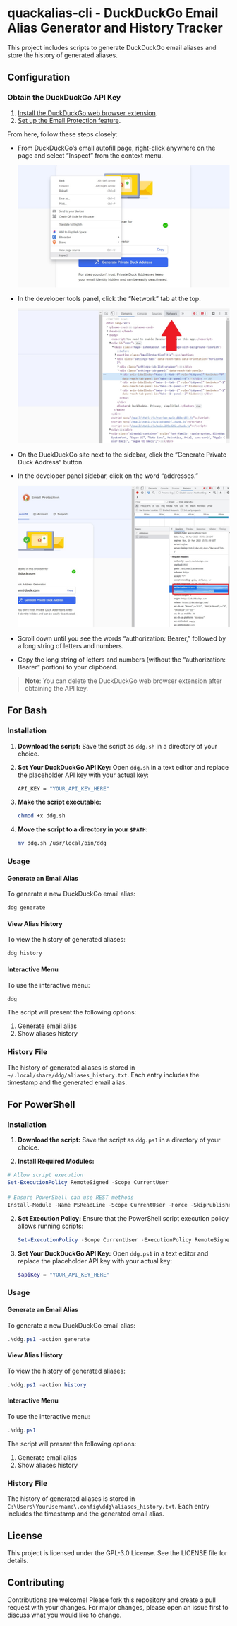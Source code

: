 # quackalias-cli - DuckDuckGo Email Alias Generator and History Tracker

This project includes scripts to generate DuckDuckGo email aliases and store the history of generated aliases.

## Configuration

### Obtain the DuckDuckGo API Key

1. [Install the DuckDuckGo web browser extension](https://duckduckgo.com/email/).
2. [Set up the Email Protection feature](https://duckduckgo.com/email/).

From here, follow these steps closely:

- From DuckDuckGo’s email autofill page, right-click anywhere on the page and select “Inspect” from the context menu.

  ![Image 1](images/image1.jpg)

- In the developer tools panel, click the “Network” tab at the top.

  ![Image 2](images/image2.jpg)

- On the DuckDuckGo site next to the sidebar, click the “Generate Private Duck Address” button.

- In the developer panel sidebar, click on the word “addresses.”

  ![Image 3](images/image3.jpg)

- Scroll down until you see the words “authorization: Bearer,” followed by a long string of letters and numbers.

- Copy the long string of letters and numbers (without the “authorization: Bearer” portion) to your clipboard.

> **Note**: You can delete the DuckDuckGo web browser extension after obtaining the API key.

## For Bash 

### Installation

1. **Download the script:**
   Save the script as `ddg.sh` in a directory of your choice.

3. **Set Your DuckDuckGo API Key:**
   Open `ddg.sh` in a text editor and replace the placeholder API key with your actual key:
   ```bash
   API_KEY = "YOUR_API_KEY_HERE"
   ```

2. **Make the script executable:**
   ```bash
   chmod +x ddg.sh
   ```

3. **Move the script to a directory in your `$PATH`:**
   ```bash
   mv ddg.sh /usr/local/bin/ddg
   ```

### Usage

#### Generate an Email Alias

To generate a new DuckDuckGo email alias:
```bash
ddg generate
```

#### View Alias History

To view the history of generated aliases:
```bash
ddg history
```

#### Interactive Menu

To use the interactive menu:
```bash
ddg
```

The script will present the following options:
1. Generate email alias
2. Show aliases history

### History File

The history of generated aliases is stored in `~/.local/share/ddg/aliases_history.txt`. Each entry includes the timestamp and the generated email alias.

## For PowerShell

### Installation

1. **Download the script:**
   Save the script as `ddg.ps1` in a directory of your choice.

2. **Install Required Modules:**
```powershell
# Allow script execution
Set-ExecutionPolicy RemoteSigned -Scope CurrentUser

# Ensure PowerShell can use REST methods
Install-Module -Name PSReadLine -Scope CurrentUser -Force -SkipPublisherCheck
```


2. **Set Execution Policy:**
   Ensure that the PowerShell script execution policy allows running scripts:
   ```powershell
   Set-ExecutionPolicy -Scope CurrentUser -ExecutionPolicy RemoteSigned
   ```

3. **Set Your DuckDuckGo API Key:**
   Open `ddg.ps1` in a text editor and replace the placeholder API key with your actual key:
   ```powershell
   $apiKey = "YOUR_API_KEY_HERE"
   ```

### Usage

#### Generate an Email Alias

To generate a new DuckDuckGo email alias:
```powershell
.\ddg.ps1 -action generate
```

#### View Alias History

To view the history of generated aliases:
```powershell
.\ddg.ps1 -action history
```

#### Interactive Menu

To use the interactive menu:
```powershell
.\ddg.ps1
```

The script will present the following options:
1. Generate email alias
2. Show aliases history

### History File

The history of generated aliases is stored in `C:\Users\YourUsername\.config\ddg\aliases_history.txt`. Each entry includes the timestamp and the generated email alias.

## License

This project is licensed under the GPL-3.0 License. See the LICENSE file for details.

## Contributing

Contributions are welcome! Please fork this repository and create a pull request with your changes. For major changes, please open an issue first to discuss what you would like to change.
